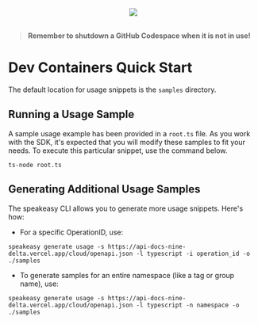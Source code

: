 
<div align="center">
    <a href="https://codespaces.new/Leonardo-Interactive/leonardo-ts-sdk.git/tree/main"><img src="https://github.com/codespaces/badge.svg" /></a>
</div>
<br>

> **Remember to shutdown a GitHub Codespace when it is not in use!**

# Dev Containers Quick Start

The default location for usage snippets is the `samples` directory.

## Running a Usage Sample

A sample usage example has been provided in a `root.ts` file. As you work with the SDK, it's expected that you will modify these samples to fit your needs. To execute this particular snippet, use the command below.

```
ts-node root.ts
```

## Generating Additional Usage Samples

The speakeasy CLI allows you to generate more usage snippets. Here's how:

- For a specific OperationID, use:

```
speakeasy generate usage -s https://api-docs-nine-delta.vercel.app/cloud/openapi.json -l typescript -i operation_id -o ./samples
```

- To generate samples for an entire namespace (like a tag or group name), use:

```
speakeasy generate usage -s https://api-docs-nine-delta.vercel.app/cloud/openapi.json -l typescript -n namespace -o ./samples
```
